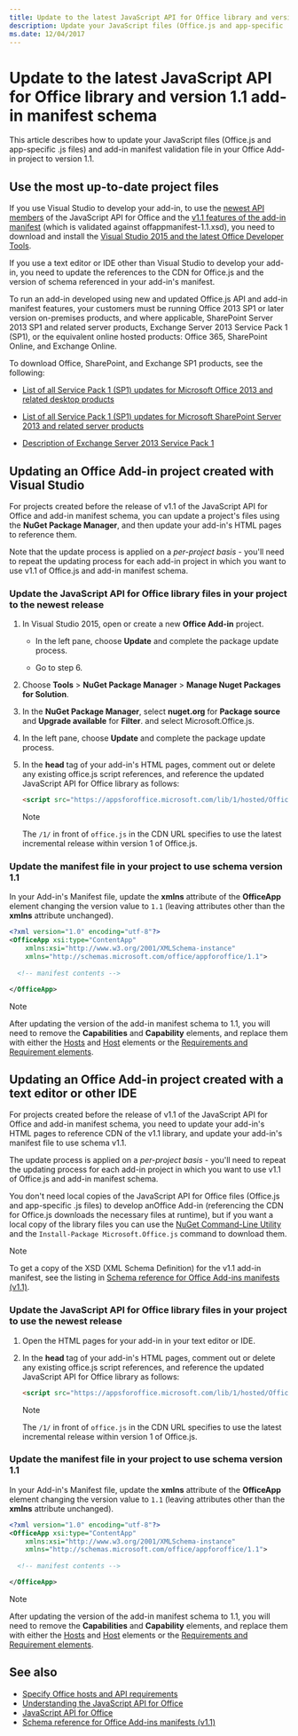 ```yaml
---
title: Update to the latest JavaScript API for Office library and version 1.1 add-in manifest schema
description: Update your JavaScript files (Office.js and app-specific .js files) and add-in manifest validation file in your Office Add-in project to version 1.1.
ms.date: 12/04/2017
---
```


# Update to the latest JavaScript API for Office library and version 1.1 add-in manifest schema

This article describes how to update your JavaScript files (Office.js and app-specific .js files) and add-in manifest validation file in your Office Add-in project to version 1.1.

## Use the most up-to-date project files

If you use Visual Studio to develop your add-in, to use the [newest API members](https://dev.office.com/reference/add-ins/what's-changed-in-the-javascript-api-for-office) of the JavaScript API for Office and the [v1.1 features of the add-in manifest](../develop/add-in-manifests.md) (which is validated against offappmanifest-1.1.xsd), you need to download and install the [Visual Studio 2015 and the latest Office Developer Tools](https://www.visualstudio.com/features/office-tools-vs).

If you use a text editor or IDE other than Visual Studio to develop your add-in, you need to update the references to the CDN for Office.js and the version of schema referenced in your add-in's manifest.

To run an add-in developed using new and updated Office.js API and add-in manifest features, your customers must be running Office 2013 SP1 or later version on-premises products, and where applicable, SharePoint Server 2013 SP1 and related server products, Exchange Server 2013 Service Pack 1 (SP1), or the equivalent online hosted products: Office 365, SharePoint Online, and Exchange Online.

To download Office, SharePoint, and Exchange SP1 products, see the following:

- [List of all Service Pack 1 (SP1) updates for Microsoft Office 2013 and related desktop products](http://support.microsoft.com/kb/2850036)
    
- [List of all Service Pack 1 (SP1) updates for Microsoft SharePoint Server 2013 and related server products](http://support.microsoft.com/kb/2850035)
    
- [Description of Exchange Server 2013 Service Pack 1](http://support.microsoft.com/kb/2926248)
    

## Updating an Office Add-in project created with Visual Studio

For projects created before the release of v1.1 of the JavaScript API for Office and add-in manifest schema, you can update a project's files using the  **NuGet Package Manager**, and then update your add-in's HTML pages to reference them. 

Note that the update process is applied on a  _per-project basis_ - you'll need to repeat the updating process for each add-in project in which you want to use v1.1 of Office.js and add-in manifest schema.


### Update the JavaScript API for Office library files in your project to the newest release


1. In Visual Studio 2015, open or create a new  **Office Add-in** project.
    
      - In the left pane, choose **Update** and complete the package update process.
    
      - Go to step 6.
    
2. Choose  **Tools** > **NuGet Package Manager** > **Manage Nuget Packages for Solution**.
    
3. In the  **NuGet Package Manager**, select  **nuget.org** for **Package source** and **Upgrade available** for **Filter**. and select Microsoft.Office.js.
    
4. In the left pane, choose **Update** and complete the package update process.
    
5. In the **head** tag of your add-in's HTML pages, comment out or delete any existing office.js script references, and reference the updated JavaScript API for Office library as follows:
    
    ```html
    <script src="https://appsforoffice.microsoft.com/lib/1/hosted/Office.js" type="text/javascript"></script>
    ```

   > [!NOTE] 
   > The `/1/` in front of `office.js` in the CDN URL specifies to use the latest incremental release within version 1 of Office.js.   


### Update the manifest file in your project to use schema version 1.1

In your Add-in's Manifest file, update the **xmlns** attribute of the **OfficeApp** element changing the version value to `1.1` (leaving attributes other than the **xmlns** attribute unchanged).
    
```xml
<?xml version="1.0" encoding="utf-8"?>
<OfficeApp xsi:type="ContentApp" 
	xmlns:xsi="http://www.w3.org/2001/XMLSchema-instance" 
	xmlns="http://schemas.microsoft.com/office/appforoffice/1.1">
  
  <!-- manifest contents -->

</OfficeApp>
```

> [!NOTE] 
> After updating the version of the add-in manifest schema to 1.1, you will need to remove the  **Capabilities** and **Capability** elements, and replace them with either the [Hosts](https://dev.office.com/reference/add-ins/manifest/hosts) and [Host](https://dev.office.com/reference/add-ins/manifest/hosts) elements or the [Requirements and Requirement elements](specify-office-hosts-and-api-requirements.md).

## Updating an Office Add-in project created with a text editor or other IDE

For projects created before the release of v1.1 of the JavaScript API for Office and add-in manifest schema, you need to update your add-in's HTML pages to reference CDN of the v1.1 library, and update your add-in's manifest file to use schema v1.1. 

The update process is applied on a  _per-project basis_ - you'll need to repeat the updating process for each add-in project in which you want to use v1.1 of Office.js and add-in manifest schema.

You don't need local copies of the JavaScript API for Office files (Office.js and app-specific .js files) to develop anOffice Add-in (referencing the CDN for Office.js downloads the necessary files at runtime), but if you want a local copy of the library files you can use the [NuGet Command-Line Utility](http://docs.nuget.org/consume/installing-nuget) and the `Install-Package Microsoft.Office.js` command to download them.

> [!NOTE] 
> To get a copy of the XSD (XML Schema Definition) for the v1.1 add-in manifest, see the listing in [Schema reference for Office Add-ins manifests (v1.1)](../develop/add-in-manifests.md).


### Update the JavaScript API for Office library files in your project to use the newest release

1. Open the HTML pages for your add-in in your text editor or IDE.
    
2. In the **head** tag of your add-in's HTML pages, comment out or delete any existing office.js script references, and reference the updated JavaScript API for Office library as follows:
    
    ```html
    <script src="https://appsforoffice.microsoft.com/lib/1/hosted/Office.js" type="text/javascript"></script>
    ```

   > [!NOTE] 
   > The `/1/` in front of `office.js` in the CDN URL specifies to use the latest incremental release within version 1 of Office.js.   

### Update the manifest file in your project to use schema version 1.1

In your Add-in's Manifest file, update the **xmlns** attribute of the **OfficeApp** element changing the version value to `1.1` (leaving attributes other than the **xmlns** attribute unchanged).
    
```xml
<?xml version="1.0" encoding="utf-8"?>
<OfficeApp xsi:type="ContentApp" 
	xmlns:xsi="http://www.w3.org/2001/XMLSchema-instance" 
	xmlns="http://schemas.microsoft.com/office/appforoffice/1.1">
  
  <!-- manifest contents -->

</OfficeApp>
```

> [!NOTE] 
> After updating the version of the add-in manifest schema to 1.1, you will need to remove the  **Capabilities** and **Capability** elements, and replace them with either the [Hosts](https://dev.office.com/reference/add-ins/manifest/hosts) and [Host](https://dev.office.com/reference/add-ins/manifest/hosts) elements or the [Requirements and Requirement elements](specify-office-hosts-and-api-requirements.md).
    

## See also

- [Specify Office hosts and API requirements](specify-office-hosts-and-api-requirements.md) 
- [Understanding the JavaScript API for Office](understanding-the-javascript-api-for-office.md)    
- [JavaScript API for Office](https://dev.office.com/reference/add-ins/javascript-api-for-office)   
- [Schema reference for Office Add-ins manifests (v1.1)](../develop/add-in-manifests.md)
    
